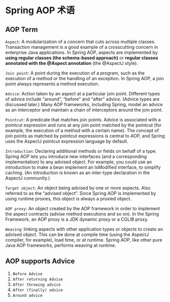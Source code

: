 # Spring AOP 术语

## AOP Term
``Aspect``: A modularization of a concern that cuts across multiple classes. Transaction management is a good example of a crosscutting concern in enterprise Java applications. In Spring AOP, aspects are implemented by **using regular classes (the schema-based approach)** or **regular classes annotated with the @Aspect annotation** (the @AspectJ style).

``Join point``: A point during the execution of a program, such as the execution of a method or the handling of an exception. In Spring AOP, a join point always represents a method execution.

``Advice``: Action taken by an aspect at a particular join point. Different types of advice include “around”, “before” and “after” advice. (Advice types are discussed later.) Many AOP frameworks, including Spring, model an advice as an interceptor and maintain a chain of interceptors around the join point.

``Pointcut``: A predicate that matches join points. Advice is associated with a pointcut expression and runs at any join point matched by the pointcut (for example, the execution of a method with a certain name). The concept of join points as matched by pointcut expressions is central to AOP, and Spring uses the AspectJ pointcut expression language by default.

``Introduction``: Declaring additional methods or fields on behalf of a type. Spring AOP lets you introduce new interfaces (and a corresponding implementation) to any advised object. For example, you could use an introduction to make a bean implement an IsModified interface, to simplify caching. (An introduction is known as an inter-type declaration in the AspectJ community.)

``Target object``: An object being advised by one or more aspects. Also referred to as the “advised object”. Since Spring AOP is implemented by using runtime proxies, this object is always a proxied object.

``AOP proxy``: An object created by the AOP framework in order to implement the aspect contracts (advise method executions and so on). In the Spring Framework, an AOP proxy is a JDK dynamic proxy or a CGLIB proxy.

``Weaving``: linking aspects with other application types or objects to create an advised object. This can be done at compile time (using the AspectJ compiler, for example), load time, or at runtime. Spring AOP, like other pure Java AOP frameworks, performs weaving at runtime.



## AOP supports Advice
1. ``Before Advise``
2. ``After returning Advise``
3. ``After throwing advice``
4. ``After (finally) advice``
5. ``Around advice``
